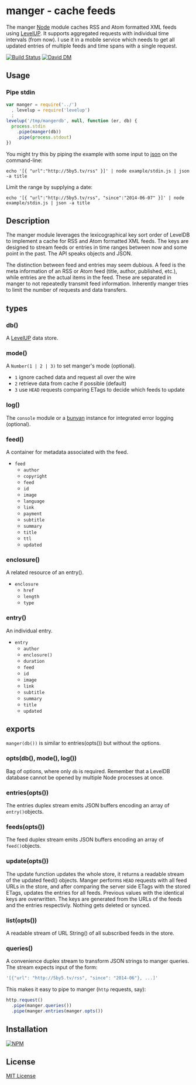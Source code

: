 
# manger - cache feeds 

The manger [Node](http://nodejs.org/) module caches RSS and Atom formatted XML feeds using [LevelUP](https://github.com/rvagg/node-levelup). It supports aggregated requests with individual time intervals (from now). I use it in a mobile service which needs to get all updated entries of multiple feeds and time spans with a single request.

[![Build Status](https://secure.travis-ci.org/michaelnisi/manger.svg)](http://travis-ci.org/michaelnisi/manger) [![David DM](https://david-dm.org/michaelnisi/manger.svg)](http://david-dm.org/michaelnisi/manger)

## Usage

### Pipe stdin

```js
var manger = require('../')
  , levelup = require('levelup')
  ;
levelup('/tmp/mangerdb', null, function (er, db) {
  process.stdin
    .pipe(manger(db))
    .pipe(process.stdout)
})
```

You might try this by piping the example with some input to [json](https://github.com/trentm/json) on the command-line:

```
echo '[{ "url":"http://5by5.tv/rss" }]' | node example/stdin.js | json -a title
```

Limit the range by supplying a date:

```
echo '[{ "url":"http://5by5.tv/rss", "since":"2014-06-07" }]' | node example/stdin.js | json -a title
```

## Description

The manger module leverages the lexicographical key sort order of LevelDB to implement a cache for RSS and Atom formatted XML feeds. The keys are designed to stream feeds or entries in time ranges between now and some point in the past. The API speaks objects and JSON.

The distinction between feed and entries may seem dubious. A feed is the meta information of an RSS or Atom feed (title, author, published, etc.), while entries are the actual items in the feed. These are separated in manger to not repeatedly transmit feed information. Inherently manger tries to limit the number of requests and data transfers.

## types

### db()

A [LevelUP](https://github.com/rvagg/node-levelup) data store.

### mode()

A `Number(1 | 2 | 3)` to set manger's mode (optional).

- `1` ignore cached data and request all over the wire
- `2` retrieve data from cache if possible (default)
- `3` use `HEAD` requests comparing ETags to decide which feeds to update

### log()

The `console` module or a [bunyan](https://github.com/trentm/node-bunyan) instance for integrated error logging (optional).

### feed()

A container for metadata associated with the feed.

- `feed`
    - `author`
    - `copyright`
    - `feed`
    - `id`
    - `image`
    - `language`
    - `link`
    - `payment`
    - `subtitle`
    - `summary` 
    - `title`
    - `ttl`
    - `updated`

### enclosure()

A related resource of an entry().

- `enclosure`
    - `href`
    - `length`
    - `type`

### entry()

An individual entry.

- `entry`
    - `author`
    - `enclosure()`
    - `duration`
    - `feed`
    - `id`
    - `image`
    - `link`
    - `subtitle`
    - `summary`
    - `title`
    - `updated`

## exports

`manger(db())` is similar to entries(opts()) but without the options.

### opts(db(), mode(), log())

Bag of options, where only `db` is required. Remember that a LevelDB database cannot be opened by multiple Node processes at once.

### entries(opts())

The entries duplex stream emits JSON buffers encoding an array of `entry()`objects.

### feeds(opts())

The feed duplex stream emits JSON buffers encoding an array of `feed()`objects.

### update(opts())

The update function updates the whole store, it returns a readable stream of the updated feed() objects. Manger performs `HEAD` requests with all feed URLs in the store, and after comparing the server side ETags with the stored ETags, updates the entries for all feeds. Previous values with the identical keys are overwritten. The keys are generated from the URLs of the feeds and the entries respectivly. Nothing gets deleted or synced.  

### list(opts())

A readable stream of URL String() of all subscribed feeds in the store. 

### queries()

A convenience duplex stream to transform JSON strings to manger queries. The stream expects input of the form:

```js
'[{"url": "http://5by5.tv/rss", "since": "2014-06"}, ...]'
```

This makes it easy to pipe to manger (`http` requests, say):

```js
http.request()
  .pipe(manger.queries())
  .pipe(manger.entries(manger.opts())
```

## Installation

[![NPM](https://nodei.co/npm/manger.svg)](https://npmjs.org/package/manger)

## License

[MIT License](https://raw.github.com/michaelnisi/manger/master/LICENSE)
